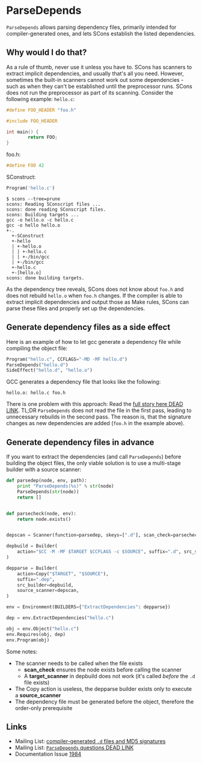 # ParseDepends
`ParseDepends` allows parsing dependency files, primarily intended for compiler-generated ones, and lets SCons establish the listed dependencies.  

## Why would I do that?
As a rule of thumb, never use it unless you have to. SCons has scanners to extract implicit dependencies, and usually that's all you need. However, sometimes the built-in scanners cannot work out some dependencies - such as when they can't be established until the preprocessor runs. SCons does not run the preprocessor as part of its scanning. Consider the following example: `hello.c`: 

```cpp
#define FOO_HEADER "foo.h"

#include FOO_HEADER

int main() {
        return FOO;
}
```
foo.h:

```cpp
#define FOO 42
```

SConstruct: 

```python
Program('hello.c')
```

```console
$ scons --tree=prune
scons: Reading SConscript files ...
scons: done reading SConscript files.
scons: Building targets ...
gcc -o hello.o -c hello.c
gcc -o hello hello.o
+-.
  +-SConstruct
  +-hello
  | +-hello.o
  | | +-hello.c
  | | +-/bin/gcc
  | +-/bin/gcc
  +-hello.c
  +-[hello.o]
scons: done building targets.
```

As the dependency tree reveals, SCons does not know about `foo.h` and does not rebuild `hello.o` when `foo.h` changes.  If the compiler is able to extract implicit dependencies and output those as Make rules, SCons can parse these files and properly set up the dependencies. 

## Generate dependency files as a side effect

Here is an example of how to let gcc generate a dependency file while compiling the object file:

```python 
Program("hello.c", CCFLAGS="-MD -MF hello.d")
ParseDepends("hello.d")
SideEffect("hello.d", "hello.o")
```

GCC generates a dependency file that looks like the following:

```console
hello.o: hello.c foo.h
```

There is one problem with this approach: Read the [full story here DEAD LINK](http://scons.tigris.org/servlets/ReadMsg?listName=dev&msgNo=709). TL;DR `ParseDepends` does not read the file in the first pass, leading to unnecessary rebuilds in the second pass. The reason is, that the signature changes as new dependencies are added (`foo.h` in the example above). 

## Generate dependency files in advance
If you want to extract the dependencies (and call `ParseDepends`) before building the object files, the only viable solution is to use a multi-stage builder with a source scanner: 

```python 
def parsedep(node, env, path):
    print "ParseDepends(%s)" % str(node)
    ParseDepends(str(node))
    return []


def parsecheck(node, env):
    return node.exists()


depscan = Scanner(function=parsedep, skeys=[".d"], scan_check=parsecheck)

depbuild = Builder(
    action="$CC -M -MF $TARGET $CCFLAGS -c $SOURCE", suffix=".d", src_suffix=".c"
)

depparse = Builder(
    action=Copy("$TARGET", "$SOURCE"),
    suffix=".dep",
    src_builder=depbuild,
    source_scanner=depscan,
)

env = Environment(BUILDERS={"ExtractDependencies": depparse})

dep = env.ExtractDependencies("hello.c")

obj = env.Object("hello.c")
env.Requires(obj, dep)
env.Program(obj)
```

Some notes:

* The scanner needs to be called when the file exists 
    * **scan_check** ensures the node exists before calling the scanner 
    * A **target_scanner** in depbuild does not work (it's called _before_ the `.d` file exists) 
* The Copy action is useless, the depparse builder exists only to execute a **source_scanner** 
* The dependency file must be generated before the object, therefore the order-only prerequisite 

## Links

* Mailing List: [compiler-generated `.d` files and MD5 signatures](http://scons.tigris.org/servlets/ReadMsg?listName=dev&msgNo=709) 
* Mailing List: [`ParseDepends` questions DEAD LINK](http://scons.tigris.org/servlets/ReadMsg?listName=dev&msgNo=5359)
* Documentation Issue [1984](https://github.com/SCons/scons/issues/1984)
